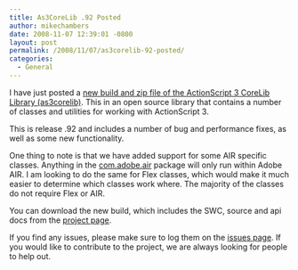 ```yaml
---
title: As3CoreLib .92 Posted
author: mikechambers
date: 2008-11-07 12:39:01 -0800
layout: post
permalink: /2008/11/07/as3corelib-92-posted/
categories:
  - General
---
```



I have just posted a [new build and zip file of the ActionScript 3 CoreLib Library (as3corelib)][1]. This in an open source library that contains a number of classes and utilities for working with ActionScript 3.

This is release .92 and includes a number of bug and performance fixes, as well as some new functionality.  
<!--more-->

  
One thing to note is that we have added support for some AIR specific classes. Anything in the [com.adobe.air][2] package will only run within Adobe AIR. I am looking to do the same for Flex classes, which would make it much easier to determine which classes work where. The majority of the classes do not require Flex or AIR.

You can download the new build, which includes the SWC, source and api docs from the [project page][1].

If you find any issues, please make sure to log them on the [issues page][3]. If you would like to contribute to the project, we are always looking for people to help out.

 [1]: http://code.google.com/p/as3corelib/
 [2]: http://code.google.com/p/as3corelib/source/browse/trunk/src/com/adobe/air/
 [3]: http://code.google.com/p/as3corelib/issues/list